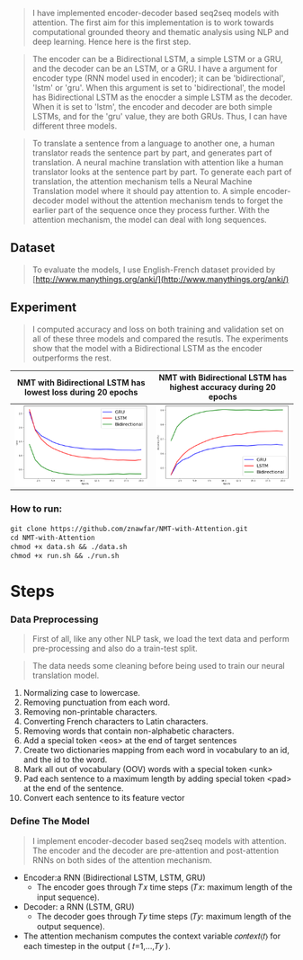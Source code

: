 
> I have implemented encoder-decoder based seq2seq models with attention. The first aim for this implementation is to work towards computational grounded theory and thematic analysis using NLP and deep learning. Hence here is the first step.

>The encoder can be a Bidirectional LSTM, a simple LSTM or a GRU, and the decoder can be an LSTM, or a GRU. I have a argument for encoder type (RNN model used in encoder); it can be 'bidirectional', 'lstm' or 'gru'. When this argument is set to 'bidirectional', the model has Bidirectional LSTM as the enocder a simple LSTM as the decoder. When it is set to 'lstm', the encoder and decoder are both simple LSTMs, and for the 'gru' value, they are both GRUs. Thus, I can have different three models. 

>To translate a sentence from a language to another one, a human translator reads the sentence part by part, and generates part of translation. A neural machine translation with attention like a human translator looks at the sentence part by part. To generate each part of translation, the attention mechanism tells a Neural Machine Translation model where it should pay attention to. A simple encoder-decoder model without the attention mechanism tends to forget the earlier part of the sequence once they process further. With the attention mechanism, the model can deal with long sequences. 


## Dataset
>To evaluate the models, I use English-French dataset provided by [http://www.manythings.org/anki/](http://www.manythings.org/anki/)
## Experiment
>I computed accuracy and loss on both training and validation set on all of these three models and compared the resutls. The experiments show that the model with a Bidirectional LSTM as the encoder outperforms the rest.

NMT with Bidirectional LSTM has lowest loss during 20 epochs          |  NMT with Bidirectional LSTM has highest accuracy during 20 epochs 
:-------------------------:|:-------------------------:
![](/images/loss.png)  |  ![](/images/accuracy.png)


 ### How to run:
```
git clone https://github.com/znawfar/NMT-with-Attention.git
cd NMT-with-Attention
chmod +x data.sh && ./data.sh
chmod +x run.sh && ./run.sh
```
# Steps
### Data Preprocessing
>First of all, like any other NLP task, we load the text data and perform pre-processing and also do a train-test split.


>The data needs some cleaning before being used to train our neural translation model.
1. Normalizing case to lowercase.
2. Removing punctuation from each word.
3. Removing non-printable characters.
4. Converting French characters to Latin characters.
5. Removing words that contain non-alphabetic characters. 
6. Add a special token \<eos\> at the end of target sentences
7.  Create two dictionaries mapping from each word in vocabulary to an id, and the id to the word. 
8.  Mark all out of vocabulary (OOV) words with a special token \<unk\>
9. Pad each sentence to a maximum length by adding special token \<pad\> at the end of the sentence.
10. Convert each sentence to its feature vector

### Define The Model
>I implement encoder-decoder based seq2seq models with attention. The encoder and the decoder are pre-attention and post-attention RNNs on both sides of the attention mechanism.
* Encoder:a RNN (Bidirectional LSTM, LSTM, GRU)
  * The encoder goes through 𝑇𝑥 time steps (𝑇𝑥: maximum length of the input sequence). 
* Decoder: a RNN (LSTM, GRU)
   * The decoder goes through 𝑇𝑦 time steps (𝑇𝑦: maximum length of the output sequence). 
* The attention mechanism computes the context variable  𝑐𝑜𝑛𝑡𝑒𝑥𝑡⟨𝑡⟩  for each timestep in the output ( 𝑡=1,…,𝑇𝑦 ).

